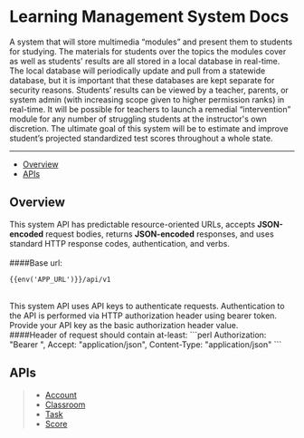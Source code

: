# Learning Management System Docs
A system that will store multimedia “modules” and present them to students for studying. The materials for students over the topics the modules cover as well as students' results are all stored in a local database in real-time. The local database will periodically update and pull from a statewide database, but it is important that these databases are kept separate for security reasons. Students’ results can be viewed by a teacher, parents, or system admin (with increasing scope given to higher permission ranks) in real-time. It will be possible for teachers to launch a remedial “intervention” module for any number of struggling students at the instructor's own discretion. The ultimate goal of this system will be to estimate and improve student’s projected standardized test scores throughout a whole state.

---


- [Overview](/{{route}}/{{version}}/overview#section-1)
- [APIs](/{{route}}/{{version}}/overview#section-2)

<a id="section-1"></a>
## Overview
This system API has predictable resource-oriented URLs, accepts **JSON-encoded** request bodies, returns **JSON-encoded** responses, and uses standard HTTP response codes, authentication, and verbs.  
<br/>
####Base url:
```curl
{{env('APP_URL')}}/api/v1
```  
<br/>
This system API uses API keys to authenticate requests. Authentication to the API is performed via HTTP authorization header using bearer token. Provide your API key as the basic authorization header value.  
<br/>
####Header of request should contain at-least:
```perl
Authorization: "Bearer <API KEY>",
Accept: "application/json",
Content-Type: "application/json"
```

<a id="section-2"></a>
## APIs
> - [Account](/{{route}}/{{version}}/account)
> - [Classroom](/{{route}}/{{version}}/classroom)
> - [Task](/{{route}}/{{version}}/task)
> - [Score](/{{route}}/{{version}}/score)